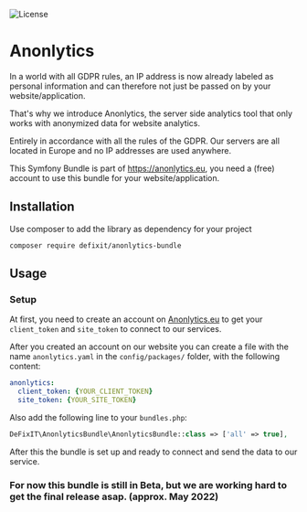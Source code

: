 ![License](https://img.shields.io/badge/license-MIT-blue?style=flat-square)
# Anonlytics
In a world with all GDPR rules, an IP address is now already labeled as personal information and can therefore not just be passed on by your website/application.

That's why we introduce Anonlytics, the server side analytics tool that only works with anonymized data for website analytics.

Entirely in accordance with all the rules of the GDPR. Our servers are all located in Europe and no IP addresses are used anywhere.

This Symfony Bundle is part of https://anonlytics.eu, you need a (free) account to use this bundle for your website/application.

## Installation
Use composer to add the library as dependency for your project

`composer require defixit/anonlytics-bundle`

## Usage

### Setup
At first, you need to create an account on [Anonlytics.eu](https://anonlytics.eu) to get your `client_token` and `site_token` to connect to our services.

After you created an account on our website you can create a file with the name `anonlytics.yaml` in the `config/packages/` folder, with the following content:

```yaml
anonlytics:
  client_token: {YOUR_CLIENT_TOKEN}
  site_token: {YOUR_SITE_TOKEN}
```

Also add the following line to your `bundles.php`:

```php
DeFixIT\AnonlyticsBundle\AnonlyticsBundle::class => ['all' => true],
```

After this the bundle is set up and ready to connect and send the data to our service.

### For now this bundle is still in Beta, but we are working hard to get the final release asap. (approx. May 2022)